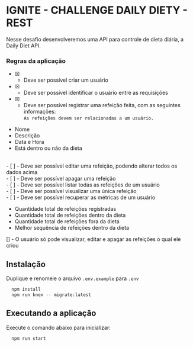 # IGNITE - CHALLENGE DAILY DIETY - REST

Nesse desafio desenvolveremos uma API para controle de dieta diária, a Daily Diet API.

### Regras da aplicação

- [x] - Deve ser possível criar um usuário
    <br >
- [x] - Deve ser possível identificar o usuário entre as requisições
    <br >
- [x] - Deve ser possível registrar uma refeição feita, com as seguintes informações:
    <br >
    `As refeições devem ser relacionadas a um usuário.`

- Nome
- Descrição
- Data e Hora
- Está dentro ou não da dieta

<br >
- [ ] - Deve ser possível editar uma refeição, podendo alterar todos os dados acima<br >
- [ ] - Deve ser possível apagar uma refeição<br >
- [ ] - Deve ser possível listar todas as refeições de um usuário<br >
- [ ] - Deve ser possível visualizar uma única refeição<br >
- [ ] - Deve ser possível recuperar as métricas de um usuário<br >

- Quantidade total de refeições registradas
- Quantidade total de refeições dentro da dieta
- Quantidade total de refeições fora da dieta
- Melhor sequência de refeições dentro da dieta
  <br >

[] - O usuário só pode visualizar, editar e apagar as refeições o qual ele criou <br >

## Instalação

Duplique e renomeie o arquivo `.env.example` para `.env`

```sh
  npm install
  npm run knex -- migrate:latest
```

## Executando a aplicação

Execute o comando abaixo para inicializar:

```sh
  npm run start
```
